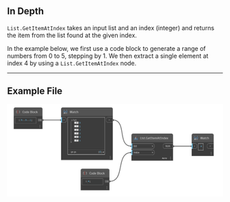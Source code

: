 ## In Depth
`List.GetItemAtIndex` takes an input list and an index (integer) and returns the item from the list found at the given index. 

In the example below, we first use a code block to generate a range of numbers from 0 to 5, stepping by 1. We then extract a single element at index 4 by using a `List.GetItemAtIndex` node.
___
## Example File

![List.GetItemAtIndex](./DSCore.List.GetItemAtIndex_img.jpg)
